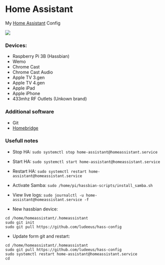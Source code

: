 # Home Assistant
My [Home Assistant](https://home-assistant.io) Config

<img src=https://i.gyazo.com/3fd1b15dd9ea2ad20495a493ccc8a047.png></img>

### Devices:
* Raspberry Pi 3B (Hassbian)
* Wemo
* Chrome Cast
* Chrome Cast Audio
* Apple TV 3.gen
* Apple TV 4.gen
* Apple iPad
* Apple iPhone
* 433mhz RF Outlets (Unkown brand)

### Additional software
* Git
* <a href="https://github.com/nfarina/homebridge">Homebridge</a>

### Usefull notes
* Stop HA: ```sudo systemctl stop home-assistant@homeassistant.service```
* Start HA: ```sudo systemctl start home-assistant@homeassistant.service```
* Restart HA: ```sudo systemctl restart home-assistant@homeassistant.service```
* Activate Samba: ```sudo /home/pi/hassbian-scripts/install_samba.sh```
* View live logs: ```sudo journalctl -u home-assistant@homeassistant.service -f```
 
 
* New hassbian device:
```
cd /home/homeassistant/.homeassistant
sudo git init
sudo git pull https://github.com/ludeeus/hass-config

```
 
* Update form git and restart:
```
cd /home/homeassistant/.homeassistant
sudo git pull https://github.com/ludeeus/hass-config
sudo systemctl restart home-assistant@homeassistant.service
cd

```
